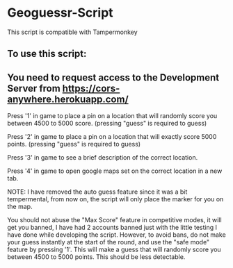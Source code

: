 # Geoguessr-Script
This script is compatible with Tampermonkey

## To use this script:
## You need to request access to the Development Server from https://cors-anywhere.herokuapp.com/

Press '1' in game to place a pin on a location that will randomly score you between 4500 to 5000 score. (pressing "guess" is required to guess)

Press '2' in game to place a pin on a location that will exactly score 5000 points. (pressing "guess" is required to guess)

Press '3' in game to see a brief description of the correct location.

Press '4' in game to open google maps set on the correct location in a new tab.

NOTE: I have removed the auto guess feature since it was a bit tempermental, from now on, the script will only place the marker for you on the map.

You should not abuse the "Max Score" feature in competitive modes, it will get you banned, I have had 2 accounts banned just with the little testing I have done while developing the script. However, to avoid bans, do not make your guess instantly at the start of the round, and use the "safe mode" feature by pressing '1'. This will make a guess that will randomly score you between 4500 to 5000 points. This should be less detectable.
